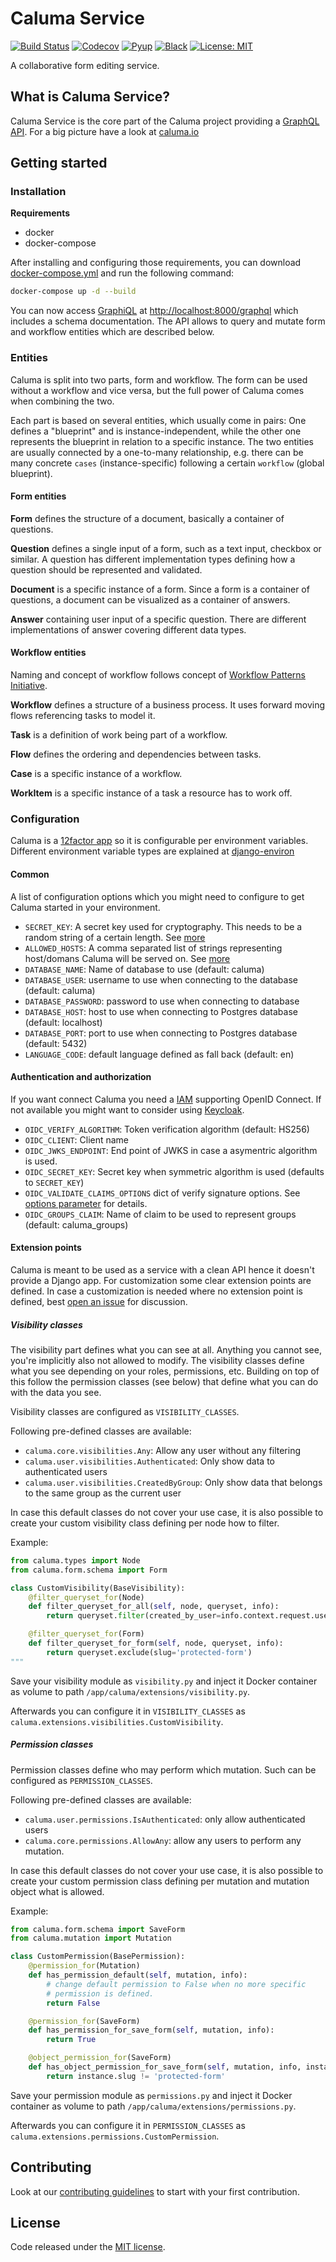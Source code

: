 # Caluma Service

[![Build Status](https://travis-ci.com/projectcaluma/caluma.svg?branch=master)](https://travis-ci.org/projectcaluma/caluma)
[![Codecov](https://codecov.io/gh/projectcaluma/caluma/branch/master/graph/badge.svg)](https://codecov.io/gh/projectcaluma/caluma)
[![Pyup](https://pyup.io/repos/github/projectcaluma/caluma/shield.svg)](https://pyup.io/account/repos/github/projectcaluma/caluma/)
[![Black](https://img.shields.io/badge/code%20style-black-000000.svg)](https://github.com/projectcaluma/caluma)
[![License: MIT](https://img.shields.io/badge/License-MIT-blue.svg)](https://opensource.org/licenses/MIT)

A collaborative form editing service.

## What is Caluma Service?

Caluma Service is the core part of the Caluma project providing a [GraphQL API](https://graphql.org/). For a big picture have a look at [caluma.io](https://caluma.io)

## Getting started

### Installation

**Requirements**
* docker
* docker-compose

After installing and configuring those requirements, you can download [docker-compose.yml](https://github.com/projectcaluma/caluma/blob/master/docker-compose.yml) and run the following command:


```bash
docker-compose up -d --build
```

You can now access [GraphiQL](https://github.com/graphql/graphiql) at [http://localhost:8000/graphql](http://localhost:8000/graphql) which includes a schema documentation. The API allows to
query and mutate form and workflow entities which are described below.

### Entities

Caluma is split into two parts, form and workflow. The form can be used without a workflow and vice versa, but the full power of Caluma comes when combining the two.

Each part is based on several entities, which usually come in pairs: One defines a "blueprint" and is instance-independent, while the other one represents the blueprint in relation to a specific instance. The two entities are usually connected by a one-to-many relationship, e.g. there can be many concrete `cases` (instance-specific) following a certain `workflow` (global blueprint).

#### Form entities

**Form** defines the structure of a document, basically a container of questions.

**Question** defines a single input of a form, such as a text input, checkbox or similar. A question has different implementation types defining how a question should be represented and validated.

**Document** is a specific instance of a form. Since a form is a container of questions, a document can be visualized as a container of answers.

**Answer** containing user input of a specific question. There are different implementations of answer covering different data types.

#### Workflow entities

Naming and concept of workflow follows concept of [Workflow Patterns Initiative](http://www.workflowpatterns.com/).

**Workflow** defines a structure of a business process. It uses forward moving flows referencing tasks to model it.

**Task** is a definition of work being part of a workflow.

**Flow** defines the ordering and dependencies between tasks.

**Case** is a specific instance of a workflow.

**WorkItem** is a specific instance of a task a resource has to work off.


### Configuration

Caluma is a [12factor app](https://12factor.net/) so it is configurable per environment variables.
Different environment variable types are explained at [django-environ](https://github.com/joke2k/django-environ#supported-types)

#### Common

A list of configuration options which you might need to configure to get Caluma started in your environment.

* `SECRET_KEY`: A secret key used for cryptography. This needs to be a random string of a certain length. See [more](https://docs.djangoproject.com/en/2.1/ref/settings/#std:setting-SECRET_KEY)
* `ALLOWED_HOSTS`: A comma separated list of strings representing host/domans Caluma will be served on. See [more](https://docs.djangoproject.com/en/2.1/ref/settings/#allowed-hosts)
* `DATABASE_NAME`: Name of database to use (default: caluma)
* `DATABASE_USER`: username to use when connecting to the database (default: caluma)
* `DATABASE_PASSWORD`: password to use when connecting to database
* `DATABASE_HOST`: host to use when connecting to Postgres database (default: localhost)
* `DATABASE_PORT`: port to use when connecting to Postgres database (default: 5432)
* `LANGUAGE_CODE`: default language defined as fall back (default: en)

#### Authentication and authorization

If you want connect Caluma you need a [IAM](https://en.wikipedia.org/wiki/Identity_management) supporting OpenID Connect. If not available you might want to consider using [Keycloak](https://www.keycloak.org/).

* `OIDC_VERIFY_ALGORITHM`: Token verification algorithm (default: HS256)
* `OIDC_CLIENT`: Client name
* `OIDC_JWKS_ENDPOINT`: End point of JWKS in case a asymentric algorithm is used.
* `OIDC_SECRET_KEY`: Secret key when symmetric algorithm is used (defaults to `SECRET_KEY`)
* `OIDC_VALIDATE_CLAIMS_OPTIONS` dict of verify signature options. See [options parameter](https://python-jose.readthedocs.io/en/latest/jwt/api.html?highlight=decode_token#jose.jwt.decode) for details.
* `OIDC_GROUPS_CLAIM`: Name of claim to be used to represent groups (default: caluma_groups)

#### Extension points

Caluma is meant to be used as a service with a clean API hence it doesn't provide a Django app.
For customization some clear extension points are defined. In case a customization is needed
where no extension point is defined, best [open an issue](https://github.com/projectcaluma/caluma/issues/new) for discussion.

##### Visibility classes

The visibility part defines what you can see at all. Anything you cannot see, you're implicitly also not allowed to modify. The visibility classes define what you see depending on your roles, permissions, etc. Building on top of this follow the permission classes (see below) that define what you can do with the data you see.

Visibility classes are configured as `VISIBILITY_CLASSES`.

Following pre-defined classes are available:
* `caluma.core.visibilities.Any`: Allow any user without any filtering
* `caluma.user.visibilities.Authenticated`: Only show data to authenticated users
* `caluma.user.visibilities.CreatedByGroup`: Only show data that belongs to the same group as the current user

In case this default classes do not cover your use case, it is also possible to create your custom
visibility class defining per node how to filter.

Example:
```python
from caluma.types import Node
from caluma.form.schema import Form

class CustomVisibility(BaseVisibility):
    @filter_queryset_for(Node)
    def filter_queryset_for_all(self, node, queryset, info):
        return queryset.filter(created_by_user=info.context.request.user.username)

    @filter_queryset_for(Form)
    def filter_queryset_for_form(self, node, queryset, info):
        return queryset.exclude(slug='protected-form')
"""

```

Save your visibility module as `visibility.py` and inject it Docker container as volume to path `/app/caluma/extensions/visibility.py`.

Afterwards you can configure it in `VISIBILITY_CLASSES` as `caluma.extensions.visibilities.CustomVisibility`.

##### Permission classes

Permission classes define who may perform which mutation. Such can be configured as `PERMISSION_CLASSES`.

Following pre-defined classes are available:
* `caluma.user.permissions.IsAuthenticated`: only allow authenticated users
* `caluma.core.permissions.AllowAny`: allow any users to perform any mutation.

In case this default classes do not cover your use case, it is also possible to create your custom
permission class defining per mutation and mutation object what is allowed.

Example:
```python
from caluma.form.schema import SaveForm
from caluma.mutation import Mutation

class CustomPermission(BasePermission):
    @permission_for(Mutation)
    def has_permission_default(self, mutation, info):
        # change default permission to False when no more specific
        # permission is defined.
        return False

    @permission_for(SaveForm)
    def has_permission_for_save_form(self, mutation, info):
        return True

    @object_permission_for(SaveForm)
    def has_object_permission_for_save_form(self, mutation, info, instance):
        return instance.slug != 'protected-form'
```

Save your permission module as `permissions.py` and inject it Docker container as volume to path `/app/caluma/extensions/permissions.py`.

Afterwards you can configure it in `PERMISSION_CLASSES` as `caluma.extensions.permissions.CustomPermission`.

## Contributing

Look at our [contributing guidelines](CONTRIBUTION.md) to start with your first contribution.

## License
Code released under the [MIT license](LICENSE).
